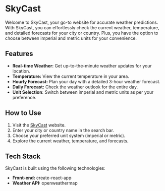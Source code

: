 # SkyCast

Welcome to SkyCast, your go-to website for accurate weather predictions. With SkyCast, you can effortlessly check the current weather, temperature, and detailed forecasts for your city or country. Plus, you have the option to choose between imperial and metric units for your convenience.

## Features

- **Real-time Weather:** Get up-to-the-minute weather updates for your location.
- **Temperature:** View the current temperature in your area.
- **Hourly Forecast:** Plan your day with a detailed 3-hour weather forecast.
- **Daily Forecast:** Check the weather outlook for the entire day.
- **Unit Selection:** Switch between imperial and metric units as per your preference.

## How to Use

1. Visit the [SkyCast](https://randdevs.github.io/Weather-Web-App/) website.
2. Enter your city or country name in the search bar.
3. Choose your preferred unit system (imperial or metric).
4. Explore the current weather, temperature, and forecasts.

## Tech Stack

SkyCast is built using the following technologies:

- **Front-end:** create-react-app
- **Weather API:** openweathermap

